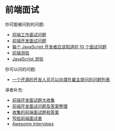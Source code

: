 # 前端面试


你可能被问到的问题:

* [前端工作面试问题](http://h5bp.github.io/Front-end-Developer-Interview-Questions/)
* [前端开发面试问题](c-users-fuguo-appdata-local-temp-gitbook2lark-153a3022d07bea00fb)
* [每个 JavaScript 开发者应该知道的 10 个面试问题](https://medium.com/javascript-scene/10-interview-questions-every-javascript-developer-should-know-6fa6bdf5ad95) 
* [前端测验](http://davidshariff.com/quiz/) 
* [JavaScript 测验](http://davidshariff.com/js-quiz/)

你可以问的问题:

* [一个开源的开发人员可以向潜在雇主提问的问题列表](https://github.com/ChiperSoft/InterviewThis)

译者补充:

* [前端开发面试题大收集](https://github.com/paddingme/Front-end-Web-Development-Interview-Question)
* [前端开发面试问题及答案整理](https://github.com/hawx1993/Front-end-Interview-questions)
* [收集的前端面试题和答案](https://github.com/qiu-deqing/FE-interview)
* [写给前端面试者](c-users-fuguo-appdata-local-temp-gitbook2lark-153a3022d07bea00fb)
* [Awesome Interviews](https://github.com/MaximAbramchuck/awesome-interviews)

